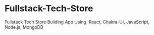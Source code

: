 # Fullstack-Tech-Store
Fullstack Tech Store Building App Using: React, Chakra-UI, JavaScript, Node.js, MongoDB
